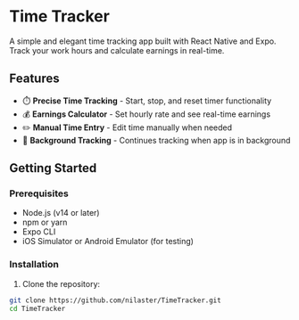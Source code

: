 # Time Tracker

A simple and elegant time tracking app built with React Native and Expo. Track your work hours and calculate earnings in real-time.

## Features

- ⏱️ **Precise Time Tracking** - Start, stop, and reset timer functionality
- 💰 **Earnings Calculator** - Set hourly rate and see real-time earnings
- ✏️ **Manual Time Entry** - Edit time manually when needed
- 🔄 **Background Tracking** - Continues tracking when app is in background

## Getting Started

### Prerequisites

- Node.js (v14 or later)
- npm or yarn
- Expo CLI
- iOS Simulator or Android Emulator (for testing)

### Installation

1. Clone the repository:
```bash
git clone https://github.com/nilaster/TimeTracker.git
cd TimeTracker